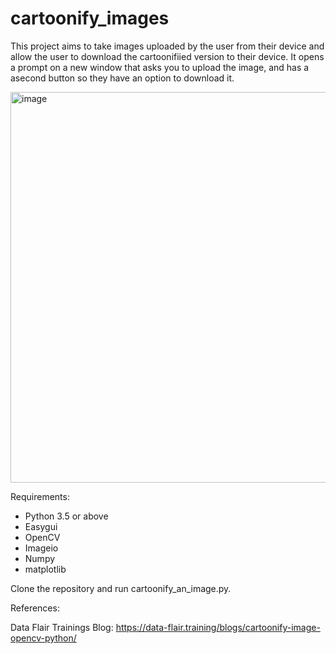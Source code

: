 # cartoonify_images
This project aims to take images uploaded by the user from their device and allow the user to download the cartoonifiied version to their device. It opens a prompt on a new window that asks you to upload the image, and has a asecond button so they have an option to download it.

<img width="625" alt="image" src="https://github.com/sziaa/cartoonify_images/assets/143029165/22a13e61-2f60-499f-bd69-a1cbf3a17080">

Requirements:
- Python 3.5 or above
- Easygui
- OpenCV
- Imageio
- Numpy
- matplotlib

Clone the repository and run cartoonify_an_image.py.

References:

Data Flair Trainings Blog:
https://data-flair.training/blogs/cartoonify-image-opencv-python/
